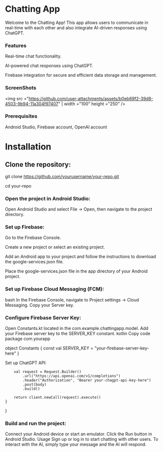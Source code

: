 # Chatting App

Welcome to the Chatting App! This app allows users to communicate in real-time with each other and also integrate AI-driven responses using ChatGPT.

### Features

Real-time chat functionality. 

AI-powered chat responses using ChatGPT.

Firebase integration for secure and efficient data storage and management.

### ScreenShots

<img src ="https://github.com/user-attachments/assets/b0eb69f2-39d8-4503-9b94-11a304f97407" | width ="100" height ="250" />


### Prerequisites

Android Studio,
Firebase account,
OpenAI account

# Installation
## Clone the repository:

git clone https://github.com/yourusername/your-repo.git

cd your-repo

### Open the project in Android Studio:

Open Android Studio and select File -> Open, then navigate to the project directory.

### Set up Firebase:

Go to the Firebase Console.

Create a new project or select an existing project.

Add an Android app to your project and follow the instructions to download the google-services.json file.

Place the google-services.json file in the app directory of your Android project.


### Set up Firebase Cloud Messaging (FCM):
bash
In the Firebase Console, navigate to Project settings -> Cloud Messaging.
Copy your Server key.


### Configure Firebase Server Key:

Open Constants.kt located in the com.example.chattingapp.model.
Add your Firebase server key to the SERVER_KEY constant.
kotlin
Copy code
package com.yourapp

object Constants {
    const val SERVER_KEY = "your-firebase-server-key-here"
}


Set up ChatGPT API:

        val request = Request.Builder()
            .url("https://api.openai.com/v1/completions")
            .header("Authorization", "Bearer your-chagpt-api-key-here")
            .post(body)
            .build()

        return client.newCall(request).execute()
    }
}


### Build and run the project:

Connect your Android device or start an emulator.
Click the Run button in Android Studio.
Usage
Sign up or log in to start chatting with other users.
To interact with the AI, simply type your message and the AI will respond.

